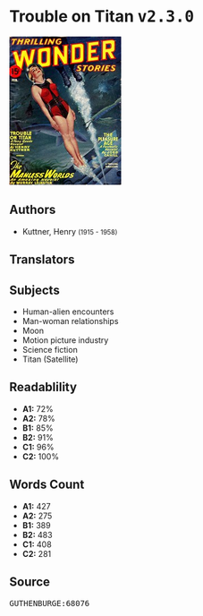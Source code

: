 # Trouble on Titan <kbd>v2.3.0</kbd>

![](./cover.medium.jpg "")

## Authors


 - Kuttner, Henry <small>(1915 - 1958)</small>

## Translators



## Subjects


 - Human-alien encounters
 - Man-woman relationships
 - Moon
 - Motion picture industry
 - Science fiction
 - Titan (Satellite)

## Readablility


 - **A1:** 72%
 - **A2:** 78%
 - **B1:** 85%
 - **B2:** 91%
 - **C1:** 96%
 - **C2:** 100%

## Words Count


 - **A1:** 427
 - **A2:** 275
 - **B1:** 389
 - **B2:** 483
 - **C1:** 408
 - **C2:** 281

## Source


<kbd>GUTHENBURGE:68076</kbd>
